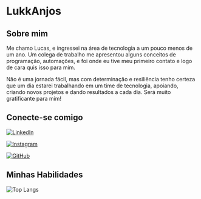 # LukkAnjos

## Sobre mim
Me chamo Lucas, e ingressei na área de tecnologia a um pouco menos de um ano. Um colega de trabalho me apresentou alguns conceitos de programação, automações, e foi onde eu tive meu primeiro contato e logo de cara quis isso para mim.

Não é uma jornada fácil, mas com determinação e resiliência tenho certeza que um dia estarei trabalhando em um time de tecnologia, apoiando, criando novos projetos e dando resultados a cada dia. Será muito gratificante para mim!  

## Conecte-se comigo
[![LinkedIn](https://img.shields.io/badge/LinkedIn-0077B5?style=for-the-badge&logo=linkedin&logoColor=white)](https://www.linkedin.com/in/lucas-dos-anjos-9b3648272/)

[![Instagram](https://img.shields.io/badge/-Instagram-%23E4405F?style=for-the-badge&logo=instagram&logoColor=white)](https://www.instagram.com/lukk_anjos/)

[![GitHub](https://img.shields.io/badge/GitHub-100000?style=for-the-badge&logo=github&logoColor=white)](https://github.com/lukkanjos)

## Minhas Habilidades
![Top Langs](https://github-readme-stats-git-masterrstaa-rickstaa.vercel.app/api/top-langs/?username=lukkAnjos&layout=compact&bg_color=000&border_color=30A3DC&title_color=E94D5F&text_color=FFF)


